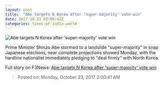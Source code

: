 ```yaml
---
layout: post
title:  "Abe targets N Korea after 'super-majority' vote win"
date: 2017-10-23 02:00:41Z
categories: times-of-india-world
---
```


![Abe targets N Korea after 'super-majority' vote win](https://static.toiimg.com/photo/msid-61178450/61178450.jpg?75630)

Prime Minister Shinzo Abe stormed to a landslide "super-majority" in snap Japanese elections, near complete projections showed Monday, with the hardline nationalist immediately pledging to "deal firmly" with North Korea.


Full story on F3News: [Abe targets N Korea after 'super-majority' vote win](http://www.f3nws.com/n/qky2AF)

> Posted on: Monday, October 23, 2017 2:00:41 AM
